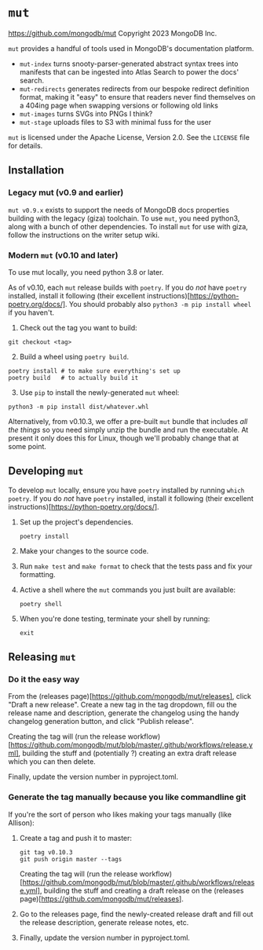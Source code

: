 # `mut`

https://github.com/mongodb/mut
Copyright 2023 MongoDB Inc.

`mut` provides a handful of tools used in MongoDB's documentation platform.

* `mut-index` turns snooty-parser-generated abstract syntax trees into manifests
  that can be ingested into Atlas Search to power the docs' search.
* `mut-redirects` generates redirects from our bespoke redirect definition format,
  making it "easy" to ensure that readers never find themselves on a 404ing page
  when swapping versions or following old links
* `mut-images` turns SVGs into PNGs I think?
* `mut-stage` uploads files to S3 with minimal fuss for the user

`mut` is licensed under the Apache License, Version 2.0. 
See the `LICENSE` file for details.

## Installation

### Legacy mut (v0.9 and earlier)

`mut v0.9.x` exists to support the needs of MongoDB docs properties building with the legacy (giza)
toolchain. To use `mut`, you need python3, along with a bunch of other dependencies.
To install `mut` for use with giza, follow the instructions on the writer setup wiki.

### Modern `mut` (v0.10 and later)

To use mut locally, you need python 3.8 or later.

As of v0.10, each `mut` release builds with `poetry`. 
If you do *not* have `poetry` installed, install it following 
(their excellent instructions)[https://python-poetry.org/docs/].
You should probably also `python3 -m pip install wheel` if you haven't.

1. Check out the tag you want to build:

```shell
git checkout <tag>
```

2. Build a wheel using `poetry build`.

```shell
poetry install # to make sure everything's set up
poetry build   # to actually build it
```

3. Use `pip` to install the newly-generated `mut` wheel:

```shell
python3 -m pip install dist/whatever.whl
```

Alternatively, from v0.10.3, we offer a pre-built `mut` bundle that includes
*all the things* so you need simply unzip the bundle and run the executable.
At present it only does this for Linux, though we'll probably change that at some point.

## Developing `mut`

To develop `mut` locally, ensure you have `poetry` installed by running `which poetry`.
If you do *not* have `poetry` installed, install it following 
(their excellent instructions)[https://python-poetry.org/docs/].

1. Set up the project's dependencies.
   
   ```
   poetry install
   ```

2. Make your changes to the source code.

3. Run `make test` and `make format` to check that the tests pass 
   and fix your formatting.

4. Active a shell where the `mut` commands you just built are available:

   ```
   poetry shell
   ```

5. When you're done testing, terminate your shell by running:

   ```
   exit
   ```

## Releasing `mut`

### Do it the easy way

From the (releases page)[https://github.com/mongodb/mut/releases], click "Draft a new release".
Create a new tag in the tag dropdown, fill ou the release name and description, generate
the changelog using the handy changelog generation button, and click "Publish release".

Creating the tag will (run the release workflow)[https://github.com/mongodb/mut/blob/master/.github/workflows/release.yml],
building the stuff and (potentially ?) creating an extra draft release which you can then delete.

Finally, update the version number in pyproject.toml.

### Generate the tag manually because you like commandline git

If you're the sort of person who likes making your tags manually (like Allison): 

1. Create a tag and push it to master:

   ```shell
   git tag v0.10.3
   git push origin master --tags
   ```

   Creating the tag will (run the release workflow)[https://github.com/mongodb/mut/blob/master/.github/workflows/release.yml],
   building the stuff and creating a draft release on the (releases page)[https://github.com/mongodb/mut/releases].

2. Go to the releases page, find the newly-created release draft and fill out the
   release description, generate release notes, etc.

3. Finally, update the version number in pyproject.toml.
